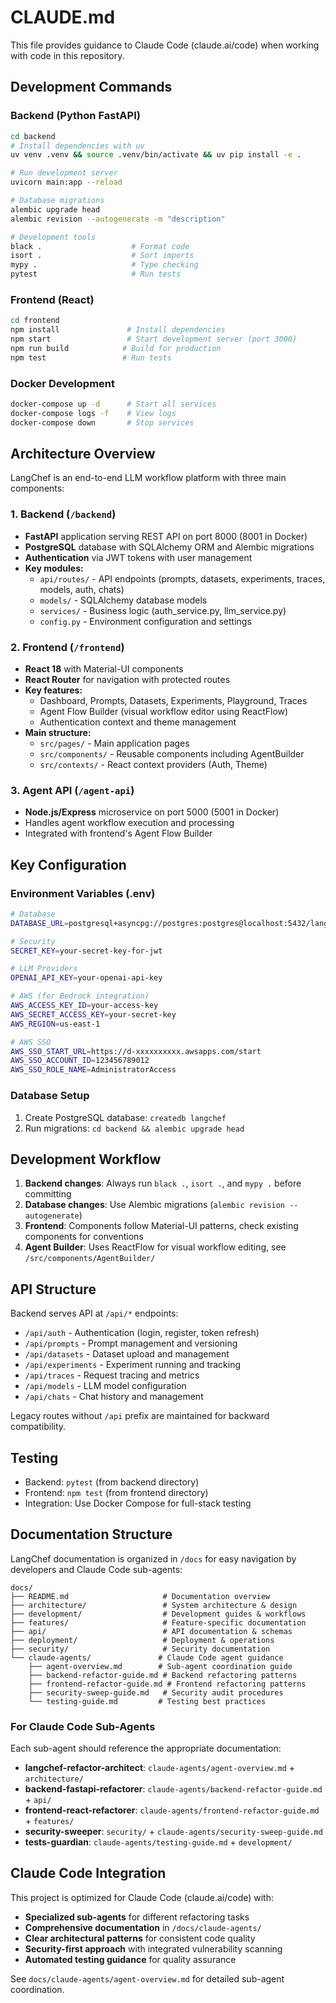 # CLAUDE.md

This file provides guidance to Claude Code (claude.ai/code) when working with code in this repository.

## Development Commands

### Backend (Python FastAPI)
```bash
cd backend
# Install dependencies with uv
uv venv .venv && source .venv/bin/activate && uv pip install -e .

# Run development server
uvicorn main:app --reload

# Database migrations
alembic upgrade head
alembic revision --autogenerate -m "description"

# Development tools
black .                    # Format code
isort .                    # Sort imports
mypy .                     # Type checking
pytest                     # Run tests
```

### Frontend (React)
```bash
cd frontend
npm install               # Install dependencies
npm start                 # Start development server (port 3000)
npm run build            # Build for production
npm test                 # Run tests
```

### Docker Development
```bash
docker-compose up -d      # Start all services
docker-compose logs -f    # View logs
docker-compose down       # Stop services
```

## Architecture Overview

LangChef is an end-to-end LLM workflow platform with three main components:

### 1. Backend (`/backend`)
- **FastAPI** application serving REST API on port 8000 (8001 in Docker)
- **PostgreSQL** database with SQLAlchemy ORM and Alembic migrations
- **Authentication** via JWT tokens with user management
- **Key modules:**
  - `api/routes/` - API endpoints (prompts, datasets, experiments, traces, models, auth, chats)
  - `models/` - SQLAlchemy database models
  - `services/` - Business logic (auth_service.py, llm_service.py)
  - `config.py` - Environment configuration and settings

### 2. Frontend (`/frontend`)
- **React 18** with Material-UI components
- **React Router** for navigation with protected routes
- **Key features:**
  - Dashboard, Prompts, Datasets, Experiments, Playground, Traces
  - Agent Flow Builder (visual workflow editor using ReactFlow)
  - Authentication context and theme management
- **Main structure:**
  - `src/pages/` - Main application pages
  - `src/components/` - Reusable components including AgentBuilder
  - `src/contexts/` - React context providers (Auth, Theme)

### 3. Agent API (`/agent-api`)
- **Node.js/Express** microservice on port 5000 (5001 in Docker)
- Handles agent workflow execution and processing
- Integrated with frontend's Agent Flow Builder

## Key Configuration

### Environment Variables (.env)
```bash
# Database
DATABASE_URL=postgresql+asyncpg://postgres:postgres@localhost:5432/langchef

# Security
SECRET_KEY=your-secret-key-for-jwt

# LLM Providers
OPENAI_API_KEY=your-openai-api-key

# AWS (for Bedrock integration)
AWS_ACCESS_KEY_ID=your-access-key
AWS_SECRET_ACCESS_KEY=your-secret-key
AWS_REGION=us-east-1

# AWS SSO
AWS_SSO_START_URL=https://d-xxxxxxxxxx.awsapps.com/start
AWS_SSO_ACCOUNT_ID=123456789012
AWS_SSO_ROLE_NAME=AdministratorAccess
```

### Database Setup
1. Create PostgreSQL database: `createdb langchef`
2. Run migrations: `cd backend && alembic upgrade head`

## Development Workflow

1. **Backend changes**: Always run `black .`, `isort .`, and `mypy .` before committing
2. **Database changes**: Use Alembic migrations (`alembic revision --autogenerate`)
3. **Frontend**: Components follow Material-UI patterns, check existing components for conventions
4. **Agent Builder**: Uses ReactFlow for visual workflow editing, see `/src/components/AgentBuilder/`

## API Structure

Backend serves API at `/api/*` endpoints:
- `/api/auth` - Authentication (login, register, token refresh)
- `/api/prompts` - Prompt management and versioning
- `/api/datasets` - Dataset upload and management
- `/api/experiments` - Experiment running and tracking
- `/api/traces` - Request tracing and metrics
- `/api/models` - LLM model configuration
- `/api/chats` - Chat history and management

Legacy routes without `/api` prefix are maintained for backward compatibility.

## Testing

- Backend: `pytest` (from backend directory)
- Frontend: `npm test` (from frontend directory)
- Integration: Use Docker Compose for full-stack testing

## Documentation Structure

LangChef documentation is organized in `/docs` for easy navigation by developers and Claude Code sub-agents:

```
docs/
├── README.md                     # Documentation overview
├── architecture/                 # System architecture & design
├── development/                  # Development guides & workflows
├── features/                     # Feature-specific documentation
├── api/                          # API documentation & schemas
├── deployment/                   # Deployment & operations
├── security/                     # Security documentation
└── claude-agents/               # Claude Code agent guidance
    ├── agent-overview.md        # Sub-agent coordination guide
    ├── backend-refactor-guide.md # Backend refactoring patterns
    ├── frontend-refactor-guide.md # Frontend refactoring patterns
    ├── security-sweep-guide.md   # Security audit procedures
    └── testing-guide.md         # Testing best practices
```

### For Claude Code Sub-Agents

Each sub-agent should reference the appropriate documentation:

- **langchef-refactor-architect**: `claude-agents/agent-overview.md` + `architecture/`
- **backend-fastapi-refactorer**: `claude-agents/backend-refactor-guide.md` + `api/`
- **frontend-react-refactorer**: `claude-agents/frontend-refactor-guide.md` + `features/`
- **security-sweeper**: `security/` + `claude-agents/security-sweep-guide.md`
- **tests-guardian**: `claude-agents/testing-guide.md` + `development/`

## Claude Code Integration

This project is optimized for Claude Code (claude.ai/code) with:

- **Specialized sub-agents** for different refactoring tasks
- **Comprehensive documentation** in `/docs/claude-agents/`
- **Clear architectural patterns** for consistent code quality
- **Security-first approach** with integrated vulnerability scanning
- **Automated testing guidance** for quality assurance

See `docs/claude-agents/agent-overview.md` for detailed sub-agent coordination.